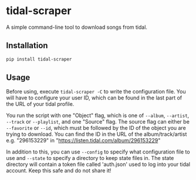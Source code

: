 # tidal-scraper

A simple command-line tool to download songs from tidal.

## Installation

```sh
pip install tidal-scraper
```

## Usage
Before using, execute `tidal-scraper -C` to write the configuration file. You will have to configure your user ID, which can be found in the last part of the URL of your tidal profile.

You run the script with one "Object" flag, which is one of `--album`, `--artist`, `--track` or `--playlist`, and one "Source" flag.
The source flag can either be `--favorite` or `--id`, which must be followed by the ID of the object you are trying to download.
You can find the ID in the URL of the album/track/artist e.g. "296153229" in "https://listen.tidal.com/album/296153229"

In addition to this, you can use `--config` to specify what configuration file to use and `--state` to specify a directory to keep state files in.
The state directory will contain a token file called 'auth.json' used to log into your tidal account. Keep this safe and do not share it!
